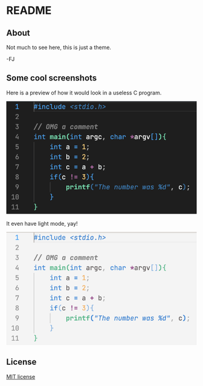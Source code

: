 # README
## About
Not much to see here, this is just a theme.

-FJ
## Some cool screenshots
<p>Here is a preview of how it would look in a useless C program.<p>

![Example of minvs](https://raw.githubusercontent.com/I-FJ-I/minvs/main/images/minvs-dark.png)

<p>It even have light mode, yay!<p>

![Example of light mode](https://raw.githubusercontent.com/I-FJ-I/minvs/main/images/minvs-light.png)

## License
[MIT license](./LICENSE.txt)
